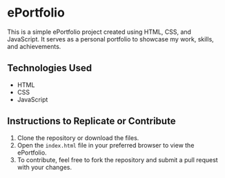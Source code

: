 # ePortfolio

This is a simple ePortfolio project created using HTML, CSS, and JavaScript. It serves as a personal portfolio to showcase my work, skills, and achievements.

## Technologies Used

- HTML
- CSS
- JavaScript

## Instructions to Replicate or Contribute

1. Clone the repository or download the files.
2. Open the `index.html` file in your preferred browser to view the ePortfolio.
3. To contribute, feel free to fork the repository and submit a pull request with your changes.
